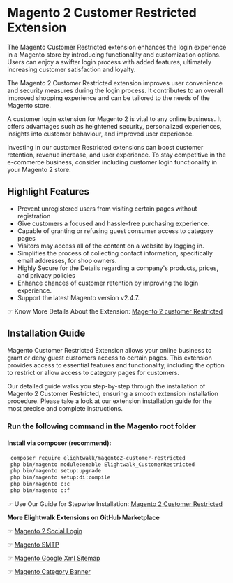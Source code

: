 # Magento 2 Customer Restricted Extension

The Magento Customer Restricted extension enhances the login experience in a Magento store by introducing functionality and customization options. Users can enjoy a swifter login process with added features, ultimately increasing customer satisfaction and loyalty.

The Magento 2 Customer Restricted extension improves user convenience and security measures during the login process. It contributes to an overall improved shopping experience and can be tailored to the needs of the Magento store. 

A customer login extension for Magento 2 is vital to any online business. It offers advantages such as heightened security, personalized experiences, insights into customer behaviour, and improved user experience.

Investing in our customer Restricted extensions can boost customer retention, revenue increase, and user experience. To stay competitive in the e-commerce business, consider including customer login functionality in your Magento 2 store. 


## Highlight Features
- Prevent unregistered users from visiting certain pages without registration
- Give customers a focused and hassle-free purchasing experience.
- Capable of granting or refusing guest consumer access to category pages
- Visitors may access all of the content on a website by logging in.
- Simplifies the process of collecting contact information, specifically email addresses, for shop owners.
- Highly Secure for the Details regarding a company's products, prices, and privacy policies
- Enhance chances of customer retention by improving the login experience.
- Support the latest Magento version v2.4.7.


☞ Know More Details About the Extension: [Magento 2 customer Restricted](https://www.elightwalk.com/magento-customer-login.html)


## Installation Guide
Magento Customer Restricted Extension allows your online business to grant or deny guest customers access to certain pages. This extension provides access to essential features and functionality, including the option to restrict or allow access to category pages for customers.

Our detailed guide walks you step-by-step through the installation of Magento 2 Customer Restricted, ensuring a smooth extension installation procedure. Please take a look at our extension installation guide for the most precise and complete instructions. 

### Run the following command in the Magento root folder
#### Install via composer (recommend):

```bash
 composer require elightwalk/magento2-customer-restricted
 php bin/magento module:enable Elightwalk_CustomerRestricted
 php bin/magento setup:upgrade
 php bin/magento setup:di:compile
 php bin/magento c:c
 php bin/magento c:f


```

☞ Use Our Guide for Stepwise Installation: [Magento 2 Customer Restricted](https://www.elightwalk.com/docs/magento/magento-customer-login)


**More Elightwalk Extensions on GitHub Marketplace**

☞ [Magento 2 Social Login](https://www.elightwalk.com/magento-social-login.html)

☞ [Magento SMTP](https://www.elightwalk.com/magento-smtp.html)

☞ [Magento Google Xml Sitemap](https://www.elightwalk.com/magento-google-xml-sitemap.html)

☞ [Magento Category Banner](https://www.elightwalk.com/magento-category-banner.html)

